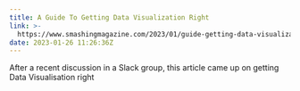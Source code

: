 ```yaml
---
title: A Guide To Getting Data Visualization Right
link: >-
  https://www.smashingmagazine.com/2023/01/guide-getting-data-visualization-right/
date: 2023-01-26 11:26:36Z
---
```


After a recent discussion in a Slack group, this article came up on getting Data Visualisation right
